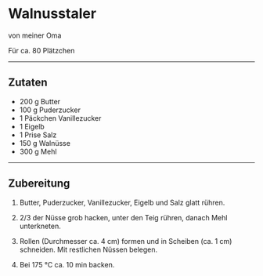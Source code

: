 # Walnusstaler

von meiner Oma

Für ca. 80 Plätzchen

---

## Zutaten

- 200 g Butter
- 100 g Puderzucker
- 1 Päckchen Vanillezucker
- 1 Eigelb
- 1 Prise Salz
- 150 g Walnüsse
- 300 g Mehl

---

## Zubereitung

1. Butter, Puderzucker, Vanillezucker, Eigelb und Salz glatt rühren.

2. 2/3 der Nüsse grob hacken, unter den Teig rühren, danach Mehl unterkneten.

3. Rollen (Durchmesser ca. 4 cm) formen und in Scheiben (ca. 1 cm) schneiden. Mit restlichen Nüssen belegen.

4. Bei 175 °C ca. 10 min backen.